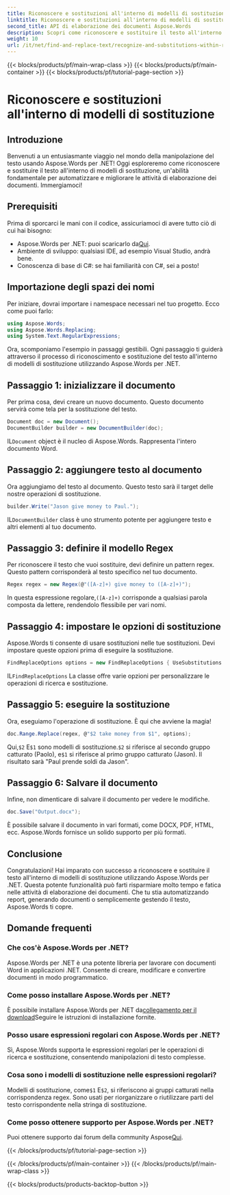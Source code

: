 ```yaml
---
title: Riconoscere e sostituzioni all'interno di modelli di sostituzione
linktitle: Riconoscere e sostituzioni all'interno di modelli di sostituzione
second_title: API di elaborazione dei documenti Aspose.Words
description: Scopri come riconoscere e sostituire il testo all'interno di modelli di sostituzione utilizzando Aspose.Words per .NET. Guida dettagliata con esempi dettagliati.
weight: 10
url: /it/net/find-and-replace-text/recognize-and-substitutions-within-replacement-patterns/
---
```


{{< blocks/products/pf/main-wrap-class >}}
{{< blocks/products/pf/main-container >}}
{{< blocks/products/pf/tutorial-page-section >}}

# Riconoscere e sostituzioni all'interno di modelli di sostituzione

## Introduzione

Benvenuti a un entusiasmante viaggio nel mondo della manipolazione del testo usando Aspose.Words per .NET! Oggi esploreremo come riconoscere e sostituire il testo all'interno di modelli di sostituzione, un'abilità fondamentale per automatizzare e migliorare le attività di elaborazione dei documenti. Immergiamoci!

## Prerequisiti

Prima di sporcarci le mani con il codice, assicuriamoci di avere tutto ciò di cui hai bisogno:

-  Aspose.Words per .NET: puoi scaricarlo da[Qui](https://releases.aspose.com/words/net/).
- Ambiente di sviluppo: qualsiasi IDE, ad esempio Visual Studio, andrà bene.
- Conoscenza di base di C#: se hai familiarità con C#, sei a posto!

## Importazione degli spazi dei nomi

Per iniziare, dovrai importare i namespace necessari nel tuo progetto. Ecco come puoi farlo:

```csharp
using Aspose.Words;
using Aspose.Words.Replacing;
using System.Text.RegularExpressions;
```

Ora, scomponiamo l'esempio in passaggi gestibili. Ogni passaggio ti guiderà attraverso il processo di riconoscimento e sostituzione del testo all'interno di modelli di sostituzione utilizzando Aspose.Words per .NET.

## Passaggio 1: inizializzare il documento

Per prima cosa, devi creare un nuovo documento. Questo documento servirà come tela per la sostituzione del testo.

```csharp
Document doc = new Document();
DocumentBuilder builder = new DocumentBuilder(doc);
```

 IL`Document` object è il nucleo di Aspose.Words. Rappresenta l'intero documento Word.

## Passaggio 2: aggiungere testo al documento

Ora aggiungiamo del testo al documento. Questo testo sarà il target delle nostre operazioni di sostituzione.

```csharp
builder.Write("Jason give money to Paul.");
```

 IL`DocumentBuilder` class è uno strumento potente per aggiungere testo e altri elementi al tuo documento.

## Passaggio 3: definire il modello Regex

Per riconoscere il testo che vuoi sostituire, devi definire un pattern regex. Questo pattern corrisponderà al testo specifico nel tuo documento.

```csharp
Regex regex = new Regex(@"([A-z]+) give money to ([A-z]+)");
```

 In questa espressione regolare,`([A-z]+)` corrisponde a qualsiasi parola composta da lettere, rendendolo flessibile per vari nomi.

## Passaggio 4: impostare le opzioni di sostituzione

Aspose.Words ti consente di usare sostituzioni nelle tue sostituzioni. Devi impostare queste opzioni prima di eseguire la sostituzione.

```csharp
FindReplaceOptions options = new FindReplaceOptions { UseSubstitutions = true };
```

 IL`FindReplaceOptions` La classe offre varie opzioni per personalizzare le operazioni di ricerca e sostituzione.

## Passaggio 5: eseguire la sostituzione

Ora, eseguiamo l'operazione di sostituzione. È qui che avviene la magia!

```csharp
doc.Range.Replace(regex, @"$2 take money from $1", options);
```

 Qui,`$2` E`$1` sono modelli di sostituzione.`$2` si riferisce al secondo gruppo catturato (Paolo), e`$1` si riferisce al primo gruppo catturato (Jason). Il risultato sarà "Paul prende soldi da Jason".

## Passaggio 6: Salvare il documento

Infine, non dimenticare di salvare il documento per vedere le modifiche.

```csharp
doc.Save("Output.docx");
```

È possibile salvare il documento in vari formati, come DOCX, PDF, HTML, ecc. Aspose.Words fornisce un solido supporto per più formati.

## Conclusione

Congratulazioni! Hai imparato con successo a riconoscere e sostituire il testo all'interno di modelli di sostituzione utilizzando Aspose.Words per .NET. Questa potente funzionalità può farti risparmiare molto tempo e fatica nelle attività di elaborazione dei documenti. Che tu stia automatizzando report, generando documenti o semplicemente gestendo il testo, Aspose.Words ti copre.

## Domande frequenti

### Che cos'è Aspose.Words per .NET?
Aspose.Words per .NET è una potente libreria per lavorare con documenti Word in applicazioni .NET. Consente di creare, modificare e convertire documenti in modo programmatico.

### Come posso installare Aspose.Words per .NET?
 È possibile installare Aspose.Words per .NET da[collegamento per il download](https://releases.aspose.com/words/net/)Seguire le istruzioni di installazione fornite.

### Posso usare espressioni regolari con Aspose.Words per .NET?
Sì, Aspose.Words supporta le espressioni regolari per le operazioni di ricerca e sostituzione, consentendo manipolazioni di testo complesse.

### Cosa sono i modelli di sostituzione nelle espressioni regolari?
 Modelli di sostituzione, come`$1` E`$2`, si riferiscono ai gruppi catturati nella corrispondenza regex. Sono usati per riorganizzare o riutilizzare parti del testo corrispondente nella stringa di sostituzione.

### Come posso ottenere supporto per Aspose.Words per .NET?
 Puoi ottenere supporto dai forum della community Aspose[Qui](https://forum.aspose.com/c/words/8).

{{< /blocks/products/pf/tutorial-page-section >}}

{{< /blocks/products/pf/main-container >}}
{{< /blocks/products/pf/main-wrap-class >}}

{{< blocks/products/products-backtop-button >}}
